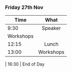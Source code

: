 ### Friday 27th Nov

Time | What
---|:---:
9:30 |Speaker
| Workshops
12:15 | Lunch
13:00 | Workshops
|
16:30 | End of Day
